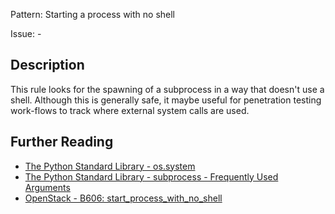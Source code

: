 Pattern: Starting a process with no shell

Issue: -

## Description

This rule looks for the spawning of a subprocess in a way that doesn't use a shell. Although this is
generally safe, it maybe useful for penetration testing work-flows to track where external system calls are used.


## Further Reading

* [The Python Standard Library - os.system](https://docs.python.org/2/library/os.html#os.system)
* [The Python Standard Library - subprocess - Frequently Used Arguments](https://docs.python.org/2/library/subprocess.html#frequently-used-arguments)
* [OpenStack - B606: start_process_with_no_shell](https://docs.openstack.org/bandit/latest/plugins/start_process_with_no_shell.html)
